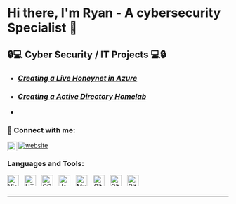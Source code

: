 # Hi there, I'm Ryan - A cybersecurity Specialist 👋 


## 🔒💻 Cyber Security / IT Projects 💻🔒

- ***<h3>[Creating a Live Honeynet in Azure](https://github.com/rkuczer/Azure-Honeynet)</h3>*** 
- ***<h3>[Creating a Active Directory Homelab](https://github.com/rkuczer/Azure-Virtual-Active-Directory/tree/main)</h3>***
- 


### 📲 Connect with me:

[![website](./img/globe-light.svg)](https://www.kooz.store)
&nbsp;&nbsp;
[<img align="left" alt="RyanKuczer | LinkedIn" width="22px" src="https://cdn.jsdelivr.net/npm/simple-icons@v3/icons/linkedin.svg" />][linkedin]


### Languages and Tools:

<img align="left" alt="Visual Studio Code" width="26px" src="https://cdn.jsdelivr.net/gh/devicons/devicon/icons/vscode/vscode-original.svg" style="padding-right:10px;" />
<img align="left" alt="HTML5" width="26px" src="https://cdn.jsdelivr.net/gh/devicons/devicon/icons/html5/html5-original.svg" style="padding-right:10px;" />
<img align="left" alt="CSS3" width="26px" src="https://cdn.jsdelivr.net/gh/devicons/devicon/icons/css3/css3-original.svg" style="padding-right:10px;" />
<img align="left" alt="JavaScript" width="26px" src="https://cdn.jsdelivr.net/gh/devicons/devicon/icons/javascript/javascript-original.svg" style="padding-right:10px;" />
<img align="left" alt="MySQL" width="26px" src="https://cdn.jsdelivr.net/gh/devicons/devicon/icons/mysql/mysql-original.svg" style="padding-right:10px;" />
<img align="left" alt="Git" width="26px" src="https://cdn.jsdelivr.net/gh/devicons/devicon/icons/git/git-original.svg" style="padding-right:10px;" />
<img align="left" alt="GitHub" width="26px" src="https://user-images.githubusercontent.com/3369400/139447912-e0f43f33-6d9f-45f8-be46-2df5bbc91289.png" style="padding-right:10px;" />
<img align="left" alt="GitHub" width="26px" src="https://user-images.githubusercontent.com/3369400/139448065-39a229ba-4b06-434b-bc67-616e2ed80c8f.png" style="padding-right:10px;" />
<br />
<br />

---


[website]: https://wwww.kooz.store
[linkedin]: https://linkedin.com/in/ryan-kuczer/
